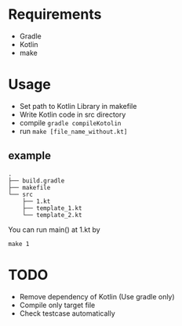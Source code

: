 # Requirements
- Gradle
- Kotlin
- make

# Usage
- Set path to Kotlin Library in makefile
- Write Kotlin code in src directory
- compile `gradle compileKotolin`
- run `make [file_name_without.kt]`

## example
```
.
├── build.gradle
├── makefile
└── src
    ├── 1.kt
    ├── template_1.kt
    └── template_2.kt

```
You can run main() at 1.kt by

`make 1`

# TODO
- Remove dependency of Kotlin (Use gradle only)
- Compile only target file
- Check testcase automatically